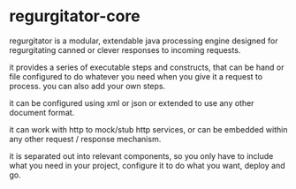 # regurgitator-core
regurgitator is a modular, extendable java processing engine designed for regurgitating canned or clever responses to incoming requests.

it provides a series of executable steps and constructs, that can be hand or file configured to do whatever you need when you give it a request to process. you can also add your own steps.

it can be configured using xml or json or extended to use any other document format.

it can work with http to mock/stub http services, or can be embedded within any other request / response mechanism.

it is separated out into relevant components, so you only have to include what you need in your project, configure it to do what you want, deploy and go.

